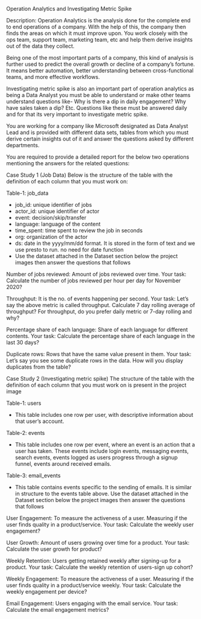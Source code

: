 Operation Analytics and Investigating Metric Spike
   
Description:
Operation Analytics is the analysis done for the complete end to end operations of a company. With the help of this, the company then finds the areas on which it must improve upon. You work closely with the ops team, support team, marketing team, etc and help them derive insights out of the data they collect.

Being one of the most important parts of a company, this kind of analysis is further used to predict the overall growth or decline of a company’s fortune. It means better automation, better understanding between cross-functional teams, and more effective workflows.

Investigating metric spike is also an important part of operation analytics as being a Data Analyst you must be able to understand or make other teams understand questions like- Why is there a dip in daily engagement? Why have sales taken a dip? Etc. Questions like these must be answered daily and for that its very important to investigate metric spike.

You are working for a company like Microsoft designated as Data Analyst Lead and is provided with different data sets, tables from which you must derive certain insights out of it and answer the questions asked by different departments.

You are required to provide a detailed report for the below two operations mentioning the answers for the related questions:

Case Study 1 (Job Data)
Below is the structure of the table with the definition of each column that you must work on:

Table-1: job_data
- job_id: unique identifier of jobs
- actor_id: unique identifier of actor
- event: decision/skip/transfer
- language: language of the content
- time_spent: time spent to review the job in seconds
- org: organization of the actor
- ds: date in the yyyy/mm/dd format. It is stored in the form of text and we use presto to run. no need for date function
- Use the dataset attached in the Dataset section below the project images then answer the questions that follows

Number of jobs reviewed: Amount of jobs reviewed over time.
Your task: Calculate the number of jobs reviewed per hour per day for November 2020?

Throughput: It is the no. of events happening per second.
Your task: Let’s say the above metric is called throughput. Calculate 7 day rolling average of throughput? For throughput, do you prefer daily metric or 7-day rolling and why?

Percentage share of each language: Share of each language for different contents.
Your task: Calculate the percentage share of each language in the last 30 days?

Duplicate rows: Rows that have the same value present in them.
Your task: Let’s say you see some duplicate rows in the data. How will you display duplicates from the table?


Case Study 2 (Investigating metric spike)
The structure of the table with the definition of each column that you must work on is present in the project image

Table-1: users
- This table includes one row per user, with descriptive information about that user’s account.

Table-2: events
- This table includes one row per event, where an event is an action that a user has taken. These events include login events, messaging events, search events, events logged as users progress through a signup funnel, events around received emails.

Table-3: email_events
- This table contains events specific to the sending of emails. It is similar in structure to the events table above.
Use the dataset attached in the Dataset section below the project images then answer the questions that follows

User Engagement: To measure the activeness of a user. Measuring if the user finds quality in a product/service.
Your task: Calculate the weekly user engagement?

User Growth: Amount of users growing over time for a product.
Your task: Calculate the user growth for product?

Weekly Retention: Users getting retained weekly after signing-up for a product.
Your task: Calculate the weekly retention of users-sign up cohort?

Weekly Engagement: To measure the activeness of a user. Measuring if the user finds quality in a product/service weekly.
Your task: Calculate the weekly engagement per device?

Email Engagement: Users engaging with the email service.
Your task: Calculate the email engagement metrics?
